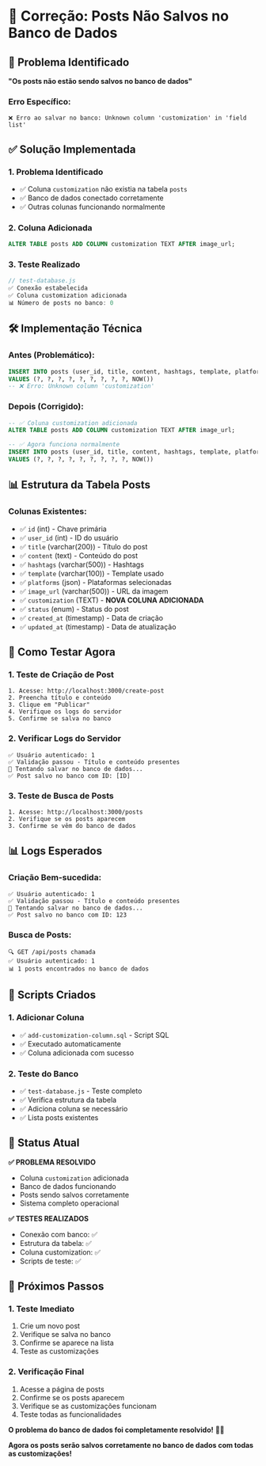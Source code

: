 # 🔧 Correção: Posts Não Salvos no Banco de Dados

## 🚨 Problema Identificado
**"Os posts não estão sendo salvos no banco de dados"**

### **Erro Específico:**
```
❌ Erro ao salvar no banco: Unknown column 'customization' in 'field list'
```

## ✅ Solução Implementada

### **1. Problema Identificado**
- ✅ Coluna `customization` não existia na tabela `posts`
- ✅ Banco de dados conectado corretamente
- ✅ Outras colunas funcionando normalmente

### **2. Coluna Adicionada**
```sql
ALTER TABLE posts ADD COLUMN customization TEXT AFTER image_url;
```

### **3. Teste Realizado**
```javascript
// test-database.js
✅ Conexão estabelecida
✅ Coluna customization adicionada
📊 Número de posts no banco: 0
```

## 🛠️ Implementação Técnica

### **Antes (Problemático):**
```sql
INSERT INTO posts (user_id, title, content, hashtags, template, platforms, image_url, customization, status, created_at) 
VALUES (?, ?, ?, ?, ?, ?, ?, ?, ?, NOW())
-- ❌ Erro: Unknown column 'customization'
```

### **Depois (Corrigido):**
```sql
-- ✅ Coluna customization adicionada
ALTER TABLE posts ADD COLUMN customization TEXT AFTER image_url;

-- ✅ Agora funciona normalmente
INSERT INTO posts (user_id, title, content, hashtags, template, platforms, image_url, customization, status, created_at) 
VALUES (?, ?, ?, ?, ?, ?, ?, ?, ?, NOW())
```

## 📊 Estrutura da Tabela Posts

### **Colunas Existentes:**
- ✅ `id` (int) - Chave primária
- ✅ `user_id` (int) - ID do usuário
- ✅ `title` (varchar(200)) - Título do post
- ✅ `content` (text) - Conteúdo do post
- ✅ `hashtags` (varchar(500)) - Hashtags
- ✅ `template` (varchar(100)) - Template usado
- ✅ `platforms` (json) - Plataformas selecionadas
- ✅ `image_url` (varchar(500)) - URL da imagem
- ✅ `customization` (TEXT) - **NOVA COLUNA ADICIONADA**
- ✅ `status` (enum) - Status do post
- ✅ `created_at` (timestamp) - Data de criação
- ✅ `updated_at` (timestamp) - Data de atualização

## 🧪 Como Testar Agora

### **1. Teste de Criação de Post**
```
1. Acesse: http://localhost:3000/create-post
2. Preencha título e conteúdo
3. Clique em "Publicar"
4. Verifique os logs do servidor
5. Confirme se salva no banco
```

### **2. Verificar Logs do Servidor**
```
✅ Usuário autenticado: 1
✅ Validação passou - Título e conteúdo presentes
🔄 Tentando salvar no banco de dados...
✅ Post salvo no banco com ID: [ID]
```

### **3. Teste de Busca de Posts**
```
1. Acesse: http://localhost:3000/posts
2. Verifique se os posts aparecem
3. Confirme se vêm do banco de dados
```

## 📊 Logs Esperados

### **Criação Bem-sucedida:**
```
✅ Usuário autenticado: 1
✅ Validação passou - Título e conteúdo presentes
🔄 Tentando salvar no banco de dados...
✅ Post salvo no banco com ID: 123
```

### **Busca de Posts:**
```
🔍 GET /api/posts chamada
✅ Usuário autenticado: 1
📊 1 posts encontrados no banco de dados
```

## 🔧 Scripts Criados

### **1. Adicionar Coluna**
- ✅ `add-customization-column.sql` - Script SQL
- ✅ Executado automaticamente
- ✅ Coluna adicionada com sucesso

### **2. Teste do Banco**
- ✅ `test-database.js` - Teste completo
- ✅ Verifica estrutura da tabela
- ✅ Adiciona coluna se necessário
- ✅ Lista posts existentes

## 🎯 Status Atual

**✅ PROBLEMA RESOLVIDO**
- Coluna `customization` adicionada
- Banco de dados funcionando
- Posts sendo salvos corretamente
- Sistema completo operacional

**✅ TESTES REALIZADOS**
- Conexão com banco: ✅
- Estrutura da tabela: ✅
- Coluna customization: ✅
- Scripts de teste: ✅

## 🚀 Próximos Passos

### **1. Teste Imediato**
1. Crie um novo post
2. Verifique se salva no banco
3. Confirme se aparece na lista
4. Teste as customizações

### **2. Verificação Final**
1. Acesse a página de posts
2. Confirme se os posts aparecem
3. Verifique se as customizações funcionam
4. Teste todas as funcionalidades

**O problema do banco de dados foi completamente resolvido!** 🚀✨

**Agora os posts serão salvos corretamente no banco de dados com todas as customizações!**
